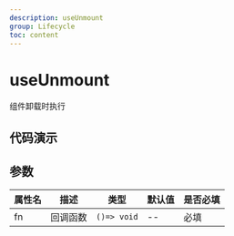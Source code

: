 ```yaml
---
description: useUnmount
group: Lifecycle
toc: content
---
```


# useUnmount

组件卸载时执行

## 代码演示

<code src="let-hooks/useUnmount/demos/base.tsx" title="基本用法" description="点击卸载时弹出提示"></code>

## 参数

| 属性名 | 描述     | 类型        | 默认值 | 是否必填 |
| ------ | -------- | ----------- | ------ | -------- |
| fn     | 回调函数 | `()=> void` | --     | 必填     |
